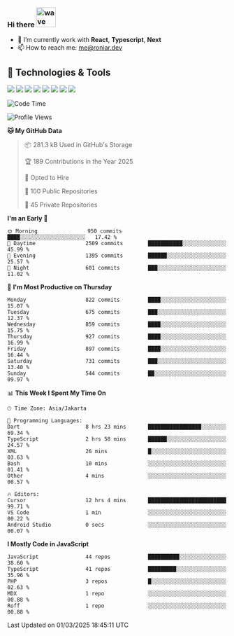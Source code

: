 ### Hi there <img src="https://i.ibb.co/q0Hx1KK/wave.gif" alt="wave" width="45px">

- 🌱 I’m currently work with **React**, **Typescript**, **Next**
- 📫 How to reach me: me@roniar.dev

## 🔧 Technologies & Tools

![](https://img.shields.io/badge/OS-Linux-informational?style=flat&logo=linux&logoColor=white&color=2bbc8a)
![](https://img.shields.io/badge/OS-Windows-informational?style=flat&logo=windows&logoColor=white&color=2bbc8a)
![](https://img.shields.io/badge/Code-JavaScript-informational?style=flat&logo=javascript&logoColor=white&color=2bbc8a)
![](https://img.shields.io/badge/Code-Golang-informational?style=flat&logo=go&logoColor=white&color=2bbc8a)
![](https://img.shields.io/badge/Code-React-informational?style=flat&logo=react&logoColor=white&color=2bbc8a)
![](https://img.shields.io/badge/Code-Next-informational?style=flat&logo=next.js&logoColor=white&color=2bbc8a)
![](https://img.shields.io/badge/Shell-Bash-informational?style=flat&logo=gnu-bash&logoColor=white&color=2bbc8a)
![](https://img.shields.io/badge/Tools-Docker-informational?style=flat&logo=docker&logoColor=white&color=2bbc8a)

<!--START_SECTION:waka-->
![Code Time](http://img.shields.io/badge/Code%20Time-2%2C361%20hrs%2017%20mins-blue)

![Profile Views](http://img.shields.io/badge/Profile%20Views-0-blue)

**🐱 My GitHub Data** 

> 📦 281.3 kB Used in GitHub's Storage 
 > 
> 🏆 189 Contributions in the Year 2025
 > 
> 💼 Opted to Hire
 > 
> 📜 100 Public Repositories 
 > 
> 🔑 45 Private Repositories 
 > 
**I'm an Early 🐤** 

```text
🌞 Morning                950 commits         ████░░░░░░░░░░░░░░░░░░░░░   17.42 % 
🌆 Daytime                2509 commits        ███████████░░░░░░░░░░░░░░   45.99 % 
🌃 Evening                1395 commits        ██████░░░░░░░░░░░░░░░░░░░   25.57 % 
🌙 Night                  601 commits         ███░░░░░░░░░░░░░░░░░░░░░░   11.02 % 
```
📅 **I'm Most Productive on Thursday** 

```text
Monday                   822 commits         ████░░░░░░░░░░░░░░░░░░░░░   15.07 % 
Tuesday                  675 commits         ███░░░░░░░░░░░░░░░░░░░░░░   12.37 % 
Wednesday                859 commits         ████░░░░░░░░░░░░░░░░░░░░░   15.75 % 
Thursday                 927 commits         ████░░░░░░░░░░░░░░░░░░░░░   16.99 % 
Friday                   897 commits         ████░░░░░░░░░░░░░░░░░░░░░   16.44 % 
Saturday                 731 commits         ███░░░░░░░░░░░░░░░░░░░░░░   13.40 % 
Sunday                   544 commits         ██░░░░░░░░░░░░░░░░░░░░░░░   09.97 % 
```


📊 **This Week I Spent My Time On** 

```text
🕑︎ Time Zone: Asia/Jakarta

💬 Programming Languages: 
Dart                     8 hrs 23 mins       █████████████████░░░░░░░░   69.34 % 
TypeScript               2 hrs 58 mins       ██████░░░░░░░░░░░░░░░░░░░   24.57 % 
XML                      26 mins             █░░░░░░░░░░░░░░░░░░░░░░░░   03.63 % 
Bash                     10 mins             ░░░░░░░░░░░░░░░░░░░░░░░░░   01.41 % 
Other                    4 mins              ░░░░░░░░░░░░░░░░░░░░░░░░░   00.57 % 

🔥 Editors: 
Cursor                   12 hrs 4 mins       █████████████████████████   99.71 % 
VS Code                  1 min               ░░░░░░░░░░░░░░░░░░░░░░░░░   00.22 % 
Android Studio           0 secs              ░░░░░░░░░░░░░░░░░░░░░░░░░   00.07 % 
```

**I Mostly Code in JavaScript** 

```text
JavaScript               44 repos            ██████████░░░░░░░░░░░░░░░   38.60 % 
TypeScript               41 repos            █████████░░░░░░░░░░░░░░░░   35.96 % 
PHP                      3 repos             █░░░░░░░░░░░░░░░░░░░░░░░░   02.63 % 
MDX                      1 repo              ░░░░░░░░░░░░░░░░░░░░░░░░░   00.88 % 
Roff                     1 repo              ░░░░░░░░░░░░░░░░░░░░░░░░░   00.88 % 
```




 Last Updated on 01/03/2025 18:45:11 UTC
<!--END_SECTION:waka-->
